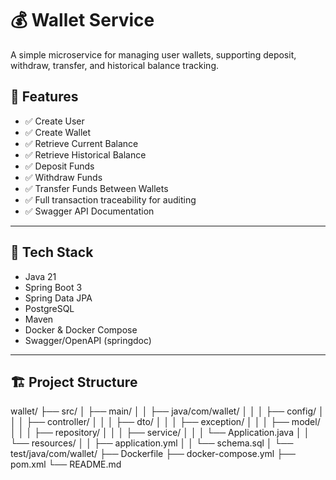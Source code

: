 # 💰 Wallet Service

A simple microservice for managing user wallets, supporting deposit, withdraw, transfer, and historical balance tracking.

## 🚀 Features

- ✅ Create User
- ✅ Create Wallet
- ✅ Retrieve Current Balance
- ✅ Retrieve Historical Balance
- ✅ Deposit Funds
- ✅ Withdraw Funds
- ✅ Transfer Funds Between Wallets
- ✅ Full transaction traceability for auditing
- ✅ Swagger API Documentation

---

## 🧰 Tech Stack

- Java 21
- Spring Boot 3
- Spring Data JPA
- PostgreSQL
- Maven
- Docker & Docker Compose
- Swagger/OpenAPI (springdoc)

---

## 🏗️ Project Structure

wallet/
├── src/
│ ├── main/
│ │ ├── java/com/wallet/
│ │ │ ├── config/
│ │ │ ├── controller/
│ │ │ ├── dto/
│ │ │ ├── exception/
│ │ │ ├── model/
│ │ │ ├── repository/
│ │ │ ├── service/
│ │ │ └── Application.java
│ │ └── resources/
│ │ ├── application.yml
│ │ └── schema.sql
│ └── test/java/com/wallet/
├── Dockerfile
├── docker-compose.yml
├── pom.xml
└── README.md

